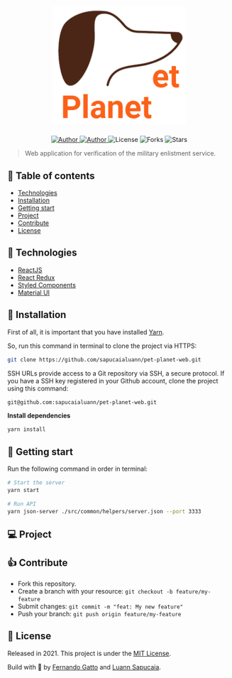 <h1 align="center">
   <img
        alt="pet-planet"
        title="pet-planet"
        src=".github/logo.png"
        width="300"
    />
</h1>

<p align="center">
  <a href="https://github.com/fernandogatto/" target="_blank">
    <img src="https://img.shields.io/badge/author-fernandogatto-13B0FC" alt="Author">
  </a>

  <a href="https://github.com/sapucaialuann/" target="_blank">
    <img src="https://img.shields.io/badge/author-sapucaialuann-13B0FC" alt="Author">
  </a>

  <img src="https://img.shields.io/badge/license-MIT-%2313B0FC" alt="License">

  <img src="https://img.shields.io/github/forks/fernandogatto/plantmanager-mobile?color=13B0FC" alt="Forks">

  <img src="https://img.shields.io/github/stars/fernandogatto/plantmanager-mobile?color=13B0FC" alt="Stars">
</p>

> Web application for verification of the military enlistment service.

## 🔗 Table of contents
- [Technologies](#technologies)
- [Installation](#installation)
- [Getting start](#start)
- [Project](#project)
- [Contribute](#contribute)
- [License](#license)

## 📌 Technologies <a name="technologies"/>

- [ReactJS](https://pt-br.reactjs.org/)
- [React Redux](https://react-redux.js.org/)
- [Styled Components](https://styled-components.com/)
- [Material UI](https://material-ui.com/)

## 📂 Installation <a name="installation"/>

First of all, it is important that you have installed [Yarn](https://yarnpkg.com/).

So, run this command in terminal to clone the project via HTTPS:

```bash
git clone https://github.com/sapucaialuann/pet-planet-web.git
```

SSH URLs provide access to a Git repository via SSH, a secure protocol. If you have a SSH key registered in your Github account, clone the project using this command:

```bash
git@github.com:sapucaialuann/pet-planet-web.git
```

**Install dependencies**

```bash
yarn install
```

## 🚀 Getting start <a name="start"/>

Run the following command in order in terminal:

```bash
# Start the server
yarn start
```

```bash
# Run API
yarn json-server ./src/common/helpers/server.json --port 3333
```

## 💻 Project <a name="project"/>

## 👍 Contribute <a name="contribute"/>

- Fork this repository.
- Create a branch with your resource: ```git checkout -b feature/my-feature```
- Submit changes: ```git commit -m "feat: My new feature"```
- Push your branch: ```git push origin feature/my-feature```

## 📕 License <a name="license"/>

Released in 2021. This project is under the [MIT License](https://choosealicense.com/licenses/mit/).

Build with 💜 by [Fernando Gatto](https://github.com/fernandogatto/) and [Luann Sapucaia](https://github.com/sapucaialuann).

